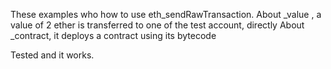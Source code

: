 These examples who how to use eth_sendRawTransaction.
About _value , a value of 2 ether is transferred to one of the test account, directly
About _contract, it deploys a contract using its bytecode

Tested and it works.